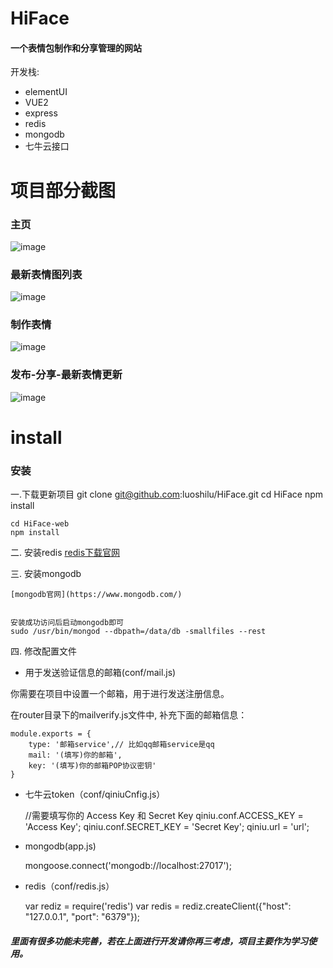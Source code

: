 # HiFace 
#### 一个表情包制作和分享管理的网站

开发栈:
* elementUI
* VUE2
* express
* redis
* mongodb
* 七牛云接口

# 项目部分截图

### 主页
![image](https://github.com/luoshilu/luoshilu.github.io/HiFace/tree/master/static/img/index.png)

### 最新表情图列表
![image](https://github.com/luoshilu/luoshilu.github.io/HiFace/tree/master/static/img/new.png)

### 制作表情
![image](https://github.com/luoshilu/luoshilu.github.io/HiFace/tree/master/static/img/make2.png)

### 发布-分享-最新表情更新
![image](https://github.com/luoshilu/luoshilu.github.io/HiFace/tree/master/static/img/show.png)

# install

### 安装

一.下载更新项目
    git clone git@github.com:luoshilu/HiFace.git
    cd HiFace
    npm install

    cd HiFace-web
    npm install

二. 安装redis
    [redis下载官网](https://redis.io/download)

三. 安装mongodb

    [mongodb官网](https://www.mongodb.com/)


    安装成功访问后启动mongodb即可
    sudo /usr/bin/mongod --dbpath=/data/db -smallfiles --rest 

四. 修改配置文件

* 用于发送验证信息的邮箱(conf/mail.js)

你需要在项目中设置一个邮箱，用于进行发送注册信息。

在router目录下的mailverify.js文件中, 补充下面的邮箱信息：

    module.exports = {
        type: '邮箱service',// 比如qq邮箱service是qq
        mail: '(填写)你的邮箱',
        key: '(填写)你的邮箱POP协议密钥'
    }

* 七牛云token（conf/qiniuCnfig.js）

    //需要填写你的 Access Key 和 Secret Key
    qiniu.conf.ACCESS_KEY = 'Access Key';
    qiniu.conf.SECRET_KEY = 'Secret Key';
    qiniu.url = 'url';

* mongodb(app.js)

    mongoose.connect('mongodb://localhost:27017');

* redis（conf/redis.js）

    var rediz = require('redis')
    var redis = rediz.createClient({"host": "127.0.0.1", "port": "6379"});


##### 里面有很多功能未完善，若在上面进行开发请你再三考虑，项目主要作为学习使用。
